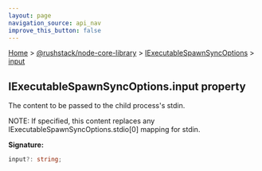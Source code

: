 ```yaml
---
layout: page
navigation_source: api_nav
improve_this_button: false
---
```



[Home](./index.md) &gt; [@rushstack/node-core-library](./node-core-library.md) &gt; [IExecutableSpawnSyncOptions](./node-core-library.iexecutablespawnsyncoptions.md) &gt; [input](./node-core-library.iexecutablespawnsyncoptions.input.md)

## IExecutableSpawnSyncOptions.input property

The content to be passed to the child process's stdin.

NOTE: If specified, this content replaces any IExecutableSpawnSyncOptions.stdio\[0\] mapping for stdin.

<b>Signature:</b>

```typescript
input?: string;
```
